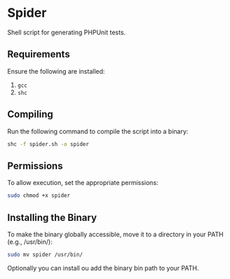 # Spider

Shell script for generating PHPUnit tests.

## Requirements

Ensure the following are installed:

1. `gcc`
2. `shc`

## Compiling

Run the following command to compile the script into a binary:

```sh
shc -f spider.sh -o spider
```

## Permissions

To allow execution, set the appropriate permissions:

```sh
sudo chmod +x spider
```

## Installing the Binary

To make the binary globally accessible, move it to a directory in your PATH (e.g., /usr/bin/):

```sh
sudo mv spider /usr/bin/
```

Optionally you can install ou add the binary bin path to your PATH.